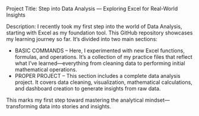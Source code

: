 Project Title:
Step into Data Analysis — Exploring Excel for Real-World Insights

Description:
I recently took my first step into the world of Data Analysis, starting with Excel as my foundation tool.
This GitHub repository showcases my learning journey so far.
It’s divided into two main sections:
- BASIC COMMANDS – Here, I experimented with new Excel functions, formulas, and operations. It’s a collection of my practice files that reflect what I’ve learned—everything from cleaning data to performing initial mathematical operations.
- PROPER PROJECT – This section includes a complete data analysis project. It covers data cleaning, visualization, mathematical calculations, and dashboard creation to generate insights from raw data.

This marks my first step toward mastering the analytical mindset—transforming data into stories and insights.
